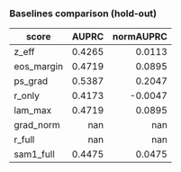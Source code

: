 ### Baselines comparison (hold-out)

| score | AUPRC | normAUPRC |
|---|---:|---:|
| z_eff | 0.4265 | 0.0113 |
| eos_margin | 0.4719 | 0.0895 |
| ps_grad | 0.5387 | 0.2047 |
| r_only | 0.4173 | -0.0047 |
| lam_max | 0.4719 | 0.0895 |
| grad_norm | nan | nan |
| r_full | nan | nan |
| sam1_full | 0.4475 | 0.0475 |